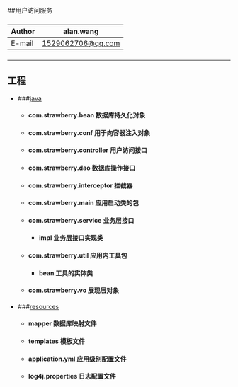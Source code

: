 ##用户访问服务

###
|Author|alan.wang|
|---|---
|E-mail|1529062706@qq.com
###

****
## 工程
* ###[java](#java)
    * #### com.strawberry.bean  数据库持久化对象
    * #### com.strawberry.conf  用于向容器注入对象
    * #### com.strawberry.controller    用户访问接口
    * #### com.strawberry.dao   数据库操作接口
    * #### com.strawberry.interceptor   拦截器
    * #### com.strawberry.main  应用启动类的包
    * #### com.strawberry.service   业务层接口
        * #### impl  业务层接口实现类
    * #### com.strawberry.util 应用内工具包
        * #### bean 工具的实体类
    * #### com.strawberry.vo   展现层对象

* ###[resources](#resources)
    * #### mapper   数据库映射文件
    * #### templates    模板文件
    * #### application.yml  应用级别配置文件
    * #### log4j.properties 日志配置文件